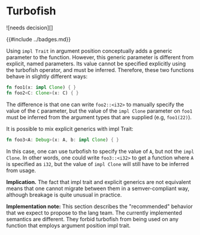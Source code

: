 # Turbofish

![needs decision][]

{{#include ../badges.md}}

Using `impl Trait` in argument position conceptually adds a generic parameter to the function. However, this generic parameter is different from explicit, named parameters. Its value cannot be specified explicitly using the turbofish operator, and must be inferred. Therefore, these two functions behave in slightly different ways:

```rust
fn foo1(x: impl Clone) { }
fn foo2<C: Clone>(x: C) { }
```

The difference is that one can write `foo2::<i32>` to manually specify the value of the `C` parameter, but the value of the `impl Clone` parameter on `foo1` must be inferred from the argument types that are supplied (e.g, `foo1(22)`).

It is possible to mix explicit generics with impl Trait:

```rust
fn foo3<A: Debug>(x: A, b: impl Clone) { }
```

In this case, one can use turbofish to specify the value of `A`, but not the `impl Clone`. In other words, one could write `foo3::<i32>` to get a function where `A` is specified as `i32`, but the value of `impl Clone` will still have to be inferred from usage.

**Implication.** The fact that impl trait and explicit generics are not equivalent means that one cannot migrate between them in a semver-compliant way, although breakage is quite unusual in practice.

**Implementation note:** This section describes the "recommended" behavior that we expect to propose to the lang team. The currently implemented semantics are different. They forbid turbofish from being used on any function that employs argument position impl trait.